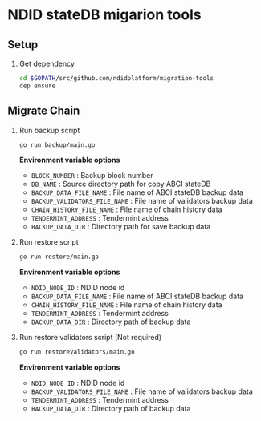 # NDID stateDB migarion tools

## Setup

1.  Get dependency

    ```sh
    cd $GOPATH/src/github.com/ndidplatform/migration-tools
    dep ensure
    ```

## Migrate Chain

1.  Run backup script

    ```sh
    go run backup/main.go
    ```

    **Environment variable options**
 
    - `BLOCK_NUMBER` : Backup block number
    - `DB_NAME` : Source directory path for copy ABCI stateDB
    - `BACKUP_DATA_FILE_NAME` : File name of ABCI stateDB backup data
    - `BACKUP_VALIDATORS_FILE_NAME` : File name of validators backup data
    - `CHAIN_HISTORY_FILE_NAME` : File name of chain history data
    - `TENDERMINT_ADDRESS` : Tendermint address
    - `BACKUP_DATA_DIR` : Directory path for save backup data

2.  Run restore script 

    ```sh
    go run restore/main.go
    ```

    **Environment variable options**
 
    - `NDID_NODE_ID` : NDID node id
    - `BACKUP_DATA_FILE_NAME` : File name of ABCI stateDB backup data
    - `CHAIN_HISTORY_FILE_NAME` : File name of chain history data
    - `TENDERMINT_ADDRESS` : Tendermint address
    - `BACKUP_DATA_DIR` : Directory path of backup data

3.  Run restore validators script (Not required)

    ```sh
    go run restoreValidators/main.go
    ```

    **Environment variable options**
 
    - `NDID_NODE_ID` : NDID node id
    - `BACKUP_VALIDATORS_FILE_NAME` : File name of validators backup data
    - `TENDERMINT_ADDRESS` : Tendermint address
    - `BACKUP_DATA_DIR` : Directory path of backup data